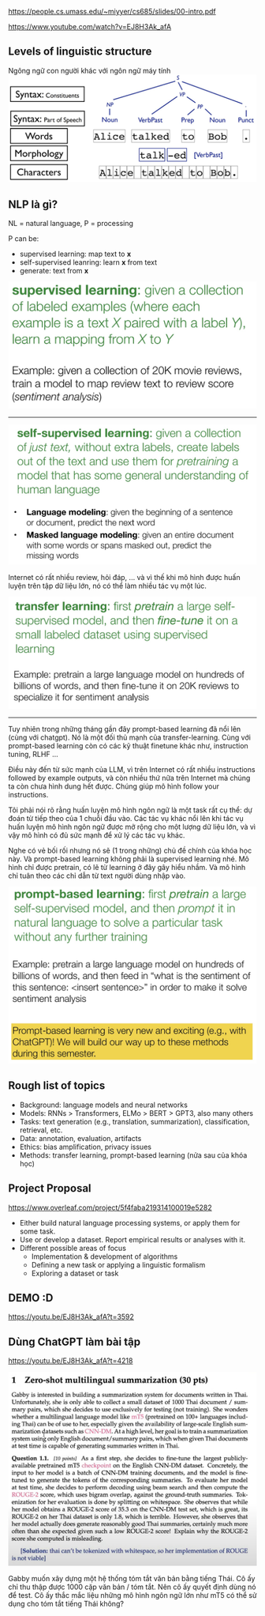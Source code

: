 https://people.cs.umass.edu/~miyyer/cs685/slides/00-intro.pdf

https://www.youtube.com/watch?v=EJ8H3Ak_afA

## Levels of linguistic structure
Ngông ngữ con người khác với ngôn ngữ máy tính
![](files/00-00.jpg)

## NLP là gì?
NL = natural language, P = processing

P can be:
- supervised learning: map text to __x__
- self-supervised leanring: learn __x__ from text
- generate: text from  __x__

![](files/00-01.jpg)

- - -

![](files/00-02.jpg)

Internet có rất nhiều review, hỏi đáp, ... và vì thế khi mô hình được huấn luyện trên tập dữ liệu lớn, nó có thể làm nhiều tác vụ một lúc.

![](files/00-03.jpg)

- - -

Tuy nhiên trong những tháng gần đây prompt-based learning đã nổi lên (cùng với chatgpt). Nó là một đối thủ mạnh của transfer-learning. Cùng với prompt-based learning còn có các kỹ thuật finetune khác như, instruction tuning, RLHF ...

Điều này đến từ sức mạnh của LLM, vì trên Internet có rất nhiều instructions followed by example outputs, và còn nhiều thứ nữa trên Internet mà chúng ta còn chưa hình dung hết được. Chúng giúp mô hình follow your instructions.

Tôi phải nói rõ rằng huấn luyện mô hình ngôn ngữ là một task rất cụ thể: dự đoán từ tiếp theo của 1 chuỗi đầu vào. Các tác vụ khác nổi lên khi tác vụ huấn luyện mô hình ngôn ngữ được mở rộng cho một lượng dữ liệu lớn, và vì vậy mô hình có đủ sức mạnh để xử lý các tác vụ khác.

Nghe có vẻ bối rối nhưng nó sẽ (1 trong những) chủ đề chính của khóa học này. Và prompt-based learning không phải là supervised learning nhé. Mô hình chỉ được pretrain, có lẽ từ learning ở đây gây hiểu nhầm. Và mô hình chỉ tuân theo các chỉ dẫn từ text người dùng nhập vào.

![](files/00-04.jpg)

## Rough list of topics
- Background: language models and neural networks
- Models: RNNs > Transformers, ELMo > BERT > GPT3, also many others
- Tasks: text generation (e.g., translation, summarization), classification, retrieval, etc.
- Data: annotation, evaluation, artifacts
- Ethics: bias amplification, privacy issues
- Methods: transfer learning, prompt-based learning (nửa sau của khóa học)

## Project Proposal
https://www.overleaf.com/project/5f4faba219314100019e5282
- Either build natural language processing systems, or apply them for some task.
- Use or develop a dataset. Report empirical results or analyses with it.
- Different possible areas of focus
  - Implementation & development of algorithms
  - Defining a new task or applying a linguistic formalism
  - Exploring a dataset or task

## DEMO :D
https://youtu.be/EJ8H3Ak_afA?t=3592

## Dùng ChatGPT làm bài tập
https://youtu.be/EJ8H3Ak_afA?t=4218

![](files/00-05.jpg)

Gabby muốn xây dựng một hệ thống tóm tắt văn bản bằng tiếng Thái. Cô ấy chỉ thu thập được 1000 cặp văn bản / tóm tắt. Nên cô ấy quyết định dùng nó để test. Cô ấy thắc mắc liệu những mô hình ngôn ngữ lớn như mT5 có thể sử dụng cho tóm tắt tiếng Thái không?

